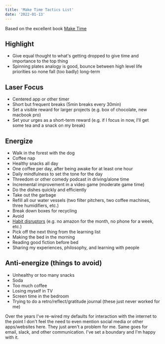 ```yaml
---
title: 'Make Time Tactics List'
date: '2022-01-13'
---
```


Based on the excellent book [Make Time](https://maketime.blog/)

## Highlight
- Give equal thought to what's getting dropped to give time and importance to the top thing
- Spinning plates analogy is good, bounce between high level life priorities so none fall (too badly) long-term

## Laser Focus
- Centered app or other timer
- Short but frequent breaks (5min breaks every 30min)
- Set a visible reward for larger projects (e.g. box of chocolate, new macbook pro)
- Set your urges as a short-term reward (e.g. if I focus in now, I'll get some tea and a snack on my break)

## Energize
- Walk in the forest with the dog
- Coffee nap
- Healthy snacks all day
- One coffee per day, after being awake for at least one hour
- Daily mindfulness to set the tone for the day
- Threedom or other comedy podcast in driving/alone time
- Incremental improvement in a video game (moderate game time)
- Do the dishes quickly and efficiently
- Take out the garbage
- Refill all our water vessels (two filter pitchers, two coffee machines, three humidifiers, etc.)
- Break down boxes for recycling
- Avoid
- [Habit disruptors](../2021/05-17-habit-disruptors-list.md) (e.g. no amazon for the month, no phone for a week, etc.)
- Pick off the next thing from the learning list
- Making the bed in the morning
- Reading good fiction before bed
- Sharing my experiences, philosophy, and learning with people


## Anti-energize (things to avoid)
- Unhealthy or too many snacks
- Soda
- Too much coffee
- Losing myself in TV
- Screen time in the bedroom
- Trying to do a retro/reflect/gratitude journal (these just never worked for me)


Over the years I've re-wired my defaults for interaction with the internet to the point I don't feel the need to even mention social media or other apps/websites here. They just aren't a problem for me. Same goes for email, slack, and other communication. I've set a boundary and I'm happy with it.
